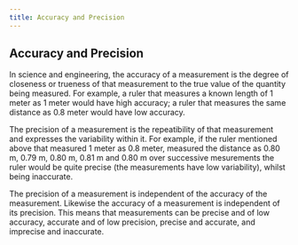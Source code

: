 ```yaml
---
title: Accuracy and Precision
---
```

## Accuracy and Precision

In science and engineering, the accuracy of a measurement is the degree of closeness or trueness of that measurement to the true value of the quantity being measured. For example, a ruler that measures a known length of 1 meter as 1 meter would have high accuracy; a ruler that measures the same distance as 0.8 meter would have low accuracy.

The precision of a measurement is the repeatibility of that measurement and expresses the variability within it. For example, if the ruler mentioned above that measured 1 meter as 0.8 meter, measured the distance as 0.80 m, 0.79 m, 0.80 m, 0.81 m and 0.80 m over successive mesurements the ruler would be quite precise (the measurements have low variability), whilst being inaccurate.

The precision of a measurement is independent of the accuracy of the measurement. Likewise the accuracy of a measurement is independent of its precision. This means that measurements can be precise and of low accuracy, accurate and of low precision, precise and accurate, and imprecise and inaccurate.
